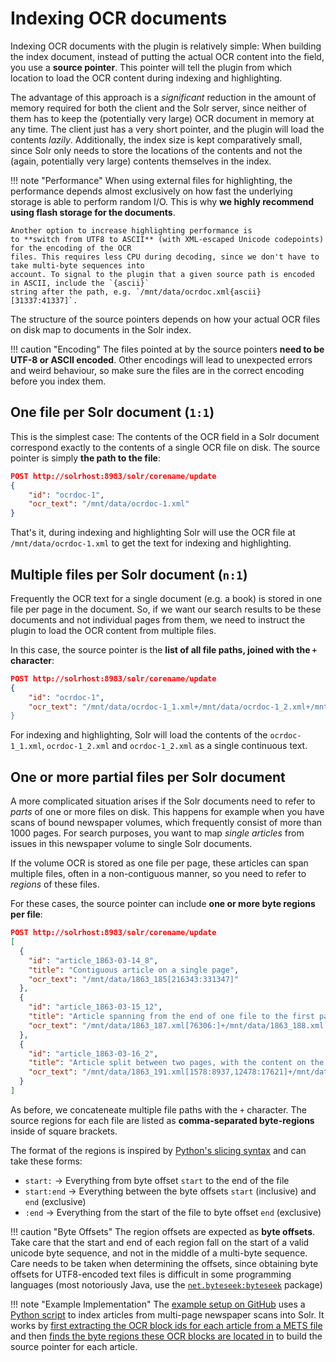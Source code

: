 # Indexing OCR documents

Indexing OCR documents with the plugin is relatively simple: When building the index document, instead of putting
the actual OCR content into the field, you use a **source pointer**. This pointer will tell the plugin from which
location to load the OCR content during indexing and highlighting.

The advantage of this approach is a *significant* reduction in the amount of memory required for both the client
and the Solr server, since neither of them has to keep the (potentially very large) OCR document in memory at
any time. The client just has a very short pointer, and the plugin will load the contents *lazily*. Additionally,
the index size is kept comparatively small, since Solr only needs to store the locations of the contents and not
the (again, potentially very large) contents themselves in the index.

!!! note "Performance"
    When using external files for highlighting, the performance depends almost exclusively on
    how fast the underlying storage is able to perform random I/O. This is why **we highly recommend
    using flash storage for the documents**.
    
    Another option to increase highlighting performance is
    to **switch from UTF8 to ASCII** (with XML-escaped Unicode codepoints) for the encoding of the OCR
    files. This requires less CPU during decoding, since we don't have to take multi-byte sequences into
    account. To signal to the plugin that a given source path is encoded in ASCII, include the `{ascii}`
    string after the path, e.g. `/mnt/data/ocrdoc.xml{ascii}[31337:41337]`.

The structure of the source pointers depends on how your actual OCR files on disk map to documents in the Solr
index.

!!! caution "Encoding"
    The files pointed at by the source pointers **need to be UTF-8 or ASCII encoded**. Other encodings will lead
    to unexpected errors and weird behaviour, so make sure the files are in the correct encoding before you
    index them.

## One file per Solr document (`1:1`)

This is the simplest case: The contents of the OCR field in a Solr document correspond exactly to the contents
of a single OCR file on disk. The source pointer is simply **the path to the file**:

```json
POST http://solrhost:8983/solr/corename/update
{
    "id": "ocrdoc-1",
    "ocr_text": "/mnt/data/ocrdoc-1.xml"
}
```

That's it, during indexing and highlighting Solr will use the OCR file at `/mnt/data/ocrdoc-1.xml` to get the
text for indexing and highlighting.

## Multiple files per Solr document (`n:1`)

Frequently the OCR text for a single document (e.g. a book) is stored in one file per page in the document.
So, if we want our search results to be these documents and not individual pages from them, we need to
instruct the plugin to load the OCR content from multiple files.

In this case, the source pointer is the **list of all file paths, joined with the `+` character**:

```json
POST http://solrhost:8983/solr/corename/update
{
    "id": "ocrdoc-1",
    "ocr_text": "/mnt/data/ocrdoc-1_1.xml+/mnt/data/ocrdoc-1_2.xml+/mnt/data/ocrdoc-1_3.xml
}
```

For indexing and highlighting, Solr will load the contents of the `ocrdoc-1_1.xml`, `ocrdoc-1_2.xml` and 
`ocrdoc-1_2.xml` as a single continuous text.

## One or more partial files per Solr document

A more complicated situation arises if the Solr documents need to refer to *parts* of one or more files on
disk. This happens for example when you have scans of bound newspaper volumes, which frequently consist
of more than 1000 pages. For search purposes, you want to map *single articles* from issues in this newspaper
volume to single Solr documents.

If the volume OCR is stored as one file per page, these articles can span multiple files, often in a
non-contiguous manner, so you need to refer to *regions* of these files.

For these cases, the source pointer can include **one or more byte regions per file**:

```json
POST http://solrhost:8983/solr/corename/update
[
  {
    "id": "article_1863-03-14_8",
    "title": "Contiguous article on a single page",
    "ocr_text": "/mnt/data/1863_185[216343:331347]"
  },
  {
    "id": "article_1863-03-15_12",
    "title": "Article spanning from the end of one file to the first part of a second file",
    "ocr_text": "/mnt/data/1863_187.xml[76306:]+/mnt/data/1863_188.xml[:196896]"
  },
  {
    "id": "article_1863-03-16_2",
    "title": "Article split between two pages, with the content on the first page split by an advertisement.",
    "ocr_text": "/mnt/data/1863_191.xml[1578:8937,12478:17621]+/mnt/data/1863_192.xml[837:28432]"
  }
]
```

As before, we concateneate multiple file paths with the `+` character. The source regions for each file are
listed as **comma-separated byte-regions** inside of square brackets.

The format of the regions is inspired by [Python's slicing syntax](https://docs.python.org/3/reference/expressions.html#slicings) and can take these forms:

- `start:` → Everything from byte offset `start` to the end of the file
- `start:end` → Everything between the byte offsets `start` (inclusive) and `end` (exclusive)
- `:end` → Everything from the start of the file to byte offset `end` (exclusive)

!!! caution "Byte Offsets"
    The region offsets are expected as **byte offsets**. Take care that the start and end of each region
    fall on the start of a valid unicode byte sequence, and not in the middle of a multi-byte sequence.
    Care needs to be taken when determining the offsets, since obtaining byte offsets for UTF8-encoded
    text files is difficult in some programming languages (most notoriously Java, use the
    [`net.byteseek:byteseek`](https://github.com/nishihatapalmer/byteseek) package)


!!! note "Example Implementation"
    The [example setup on GitHub](https://github.com/dbmdz/solr-ocrhighlighting/tree/master/example)
    uses a [Python script](https://github.com/dbmdz/solr-ocrhighlighting/blob/master/example/ingest.py)
    to index articles from multi-page newspaper scans into Solr. It works by [first extracting the OCR
    block ids for each article from a METS file](https://github.com/dbmdz/solr-ocrhighlighting/blob/master/example/ingest.py#L141-L147)
    and then [finds the byte regions these OCR blocks are located in](https://github.com/dbmdz/solr-ocrhighlighting/blob/master/example/ingest.py#L108-L123)
    to build the source pointer for each article.
